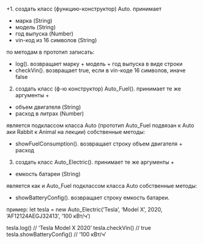+1. создать класс (функцию-конструктор) Auto. принимает 
+ марка (String)
+ модель (String)
+ год выпуска (Number)
+ vin-код из 16 символов (String)

по методам в прототип записать:
+ log(). возвращает марку + модель + год выпуска в виде строки
+ checkVin(). возвращает true, если в vin-коде 16 символов, иначе false

2. создать класс (ф-ю конструктор) Auto_Fuel().
принимает те же аргументы +
- объем двигателя (String)
- расход в литрах (Number)

является подклассом класса Auto (прототип Auto_Fuel подвязан к Auto aки Rabbit к Animal на лекции)
собственные методы:
- showFuelConsumption(). возвращает строку объем двигателя + расход

3. создать класс Auto_Electric().
принимает те же аргументы +
- емкость батареи (String)

является как и Auto_Fuel подклассом класса Auto 
собственные методы:
- showBatteryConfig(). возвращает строку емкость батареи.

пример:
let tesla = new Auto_Electric(’Tesla’, ‘Model X’, 2020, ‘AF12124AEGJ32413’, ‘100 кВт/ч’)

tesla.log() // ‘Tesla Model X 2020’
tesla.checkVin() // true
tesla.showBatteryConfig() // ‘100 кВт/ч’